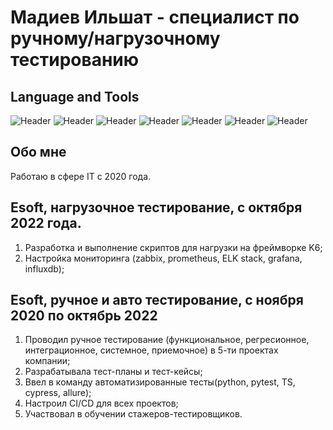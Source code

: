 # Мадиев Ильшат - специалист по ручному/нагрузочному тестированию

## Language and Tools
![Header](https://img.shields.io/badge/insomnia-090909?style=for-the-badge&logo=insomnia&logoColor=5900CE)
![Header](https://img.shields.io/badge/gitlab-090909?style=for-the-badge&logo=gitlab&logoColor=f76935)
![Header](https://img.shields.io/badge/grafana-090909?style=for-the-badge&logo=grafana&logoColor=f76935)
![Header](https://img.shields.io/badge/prometheus-090909?style=for-the-badge&logo=prometheus&logoColor=f76935)
![Header](https://img.shields.io/badge/K6-090909?style=for-the-badge&logo=k6&logoColor=7D64FF)
![Header](https://img.shields.io/badge/mitmproxy-090909?style=for-the-badge&logoColor=f76935)
![Header](https://img.shields.io/badge/testit-090909?style=for-the-badge&logo=testit&logoColor=f76935)


## Обо мне
Работаю в сфере IT с 2020 года.

## Esoft, нагрузочное тестирование, с октября 2022 года.
1. Разработка и выполнение скриптов для нагрузки на фреймворке K6;
2. Настройка мониторинга (zabbix, prometheus, ELK stack, grafana, influxdb);


## Esoft, ручное и авто тестирование, с ноября 2020 по октябрь 2022
1. Проводил ручное тестирование (функциональное, регресионное, интеграционное, системное, приемочное) в 5-ти проектах компании;
2. Разрабатывала тест-планы и тест-кейсы;
3. Ввел в команду автоматизированные тесты(python, pytest, TS, cypress, allure);
4. Настроил CI/CD для всех проектов;
5. Участвовал в обучении стажеров-тестировщиков.
